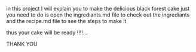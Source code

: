 in this project I will explain you to make the delicious black forest cake 
just you need to do is open the ingrediants.md file to check out the ingrediants and the recipe.md file to see the steps to make it

thus your cake will be ready !!!!...

THANK YOU